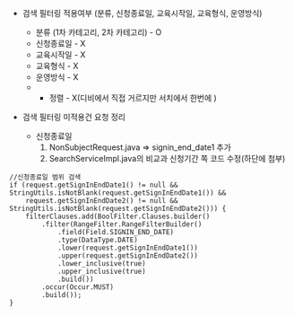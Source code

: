 
- 검색 필터링 적용여부 (분류, 신청종료일, 교육시작일, 교육형식, 운영방식)
	-  분류 (1차 카테고리, 2차 카테고리) - O
	-  신청종료일 - X
	-  교육시작일 - X
	-  교육형식 - X
	-  운영방식 - X
	- + 정렬 - X(디비에서 직접 거르지만 서치에서 한번에 )
	
- 검색 필터링 미적용건 요청 정리
	-  신청종료일 
		1. NonSubjectRequest.java => signin_end_date1 추가
		2. SearchServiceImpl.java의 비교과 신청기간 쪽 코드 수정(하단에 첨부)		




























```
//신청종료일 범위 검색
if (request.getSignInEndDate1() != null && StringUtils.isNotBlank(request.getSignInEndDate1()) &&
    request.getSignInEndDate2() != null && StringUtils.isNotBlank(request.getSignInEndDate2())) {
    filterClauses.add(BoolFilter.Clauses.builder()
        .filter(RangeFilter.RangeFilterBuilder()
            .field(Field.SIGNIN_END_DATE)
            .type(DataType.DATE)
            .lower(request.getSignInEndDate1())
            .upper(request.getSignInEndDate2())
            .lower_inclusive(true)
            .upper_inclusive(true)
            .build())
        .occur(Occur.MUST)
        .build());
}
```
	

